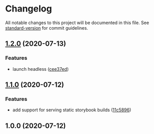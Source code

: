 # Changelog

All notable changes to this project will be documented in this file. See [standard-version](https://github.com/conventional-changelog/standard-version) for commit guidelines.

## [1.2.0](https://github.com/jantimon/storybook-puppeteer/compare/v1.1.0...v1.2.0) (2020-07-13)


### Features

* launch headless ([cee37ed](https://github.com/jantimon/storybook-puppeteer/commit/cee37edf79d54d4f910dfa088520123d784567d8))

## [1.1.0](https://github.com/jantimon/storybook-puppeteer/compare/v1.0.0...v1.1.0) (2020-07-12)


### Features

* add support for serving static storybook builds ([11c5896](https://github.com/jantimon/storybook-puppeteer/commit/11c5896abd1af5e011a81a80a8b0069fabb1c723))

## 1.0.0 (2020-07-12)
